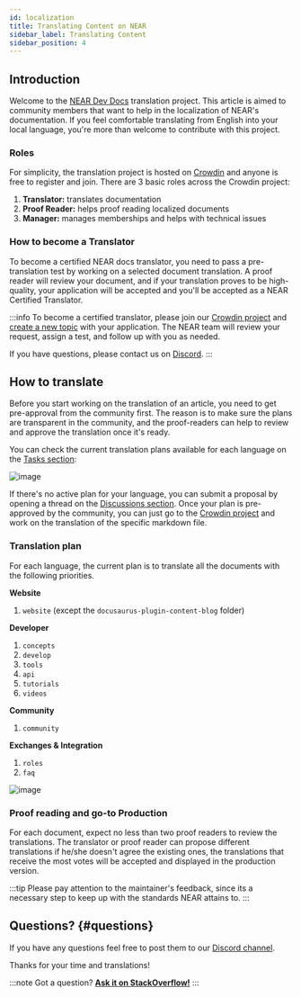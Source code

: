 ```yaml
---
id: localization
title: Translating Content on NEAR
sidebar_label: Translating Content
sidebar_position: 4
---
```


## Introduction

Welcome to the [NEAR Dev Docs](https://docs.near.org/) translation project.
This article is aimed to community members that want to help in the localization of NEAR's documentation.
If you feel comfortable translating from English into your local language, you're more than welcome to contribute with this project.

### Roles

For simplicity, the translation project is hosted on [Crowdin](https://crowdin.com/project/near-docs) and anyone is free to register and join.
There are 3 basic roles across the Crowdin project:

1. **Translator:** translates documentation
2. **Proof Reader:** helps proof reading localized documents
3. **Manager:** manages memberships and helps with technical issues


### How to become a Translator

To become a certified NEAR docs translator, you need to pass a pre-translation test by working on a selected document translation. A proof reader will review your document, and if your translation proves to be high-quality, your application will be accepted and you'll be accepted as a NEAR Certified Translator.

:::info
To become a certified translator, please join our [Crowdin project](https://crowdin.com/project/near-docs) and [create a new topic](https://crowdin.com/project/near-docs/discussions) with your application.
The NEAR team will review your request, assign a test, and follow up with you as needed.

If you have questions, please contact us on [Discord](https://near.chat). 
:::

## How to translate

Before you start working on the translation of an article, you need to get pre-approval from the community first. The reason is to make sure the plans are transparent in the community, and the proof-readers can help to review and approve the translation once it's ready.

You can check the current translation plans available for each language on the [Tasks section](https://crowdin.com/project/near-docs/tasks):

![image](@site/static/img/crowdin-tasks.png)

If there's no active plan for your language, you can submit a proposal by opening a thread on the [Discussions section](https://crowdin.com/project/near-docs/discussions).
Once your plan is pre-approved by the community, you can just go to the [Crowdin project](https://crwd.in/near-docs) and work on the translation of the specific markdown file.

### Translation plan

For each language, the current plan is to translate all the documents with the following priorities.

**Website**

1. `website` (except the `docusaurus-plugin-content-blog` folder)


**Developer**

1. `concepts`
2. `develop`
3. `tools`
4. `api`
5. `tutorials`
6. `videos`


**Community**

1. `community`


**Exchanges & Integration**

1. `roles`
2. `faq`

![image](@site/static/img/crowdin-list.png)

### Proof reading and go-to Production

For each document, expect no less than two proof readers to review the translations. The translator or proof reader can propose different translations if he/she doesn't agree the existing ones, the translations that receive the most votes will be accepted and displayed in the production version.

:::tip
Please pay attention to the maintainer's feedback, since its a necessary step to keep up with the standards NEAR attains to.
:::

## Questions? {#questions}

If you have any questions feel free to post them to our [Discord channel](http://near.chat).

Thanks for your time and translations!

:::note Got a question?
**[Ask it on StackOverflow!](https://stackoverflow.com/questions/tagged/nearprotocol)**
:::
